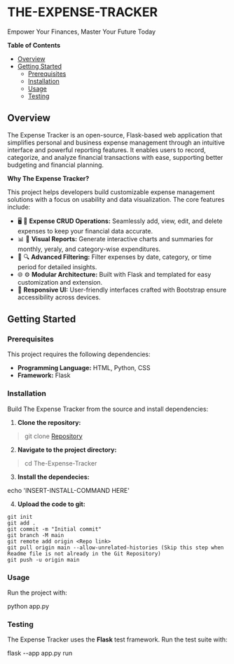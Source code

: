 # **THE-EXPENSE-TRACKER**
Empower Your Finances, Master Your Future Today

**Table of Contents**
+ [Overview](#overview)
+ [Getting Started](#getting-started)
  + [Prerequisites](#prerequisites)
  + [Installation](#installation)
  + [Usage](#usage)
  + [Testing](#testing)

## **Overview** 
The Expense Tracker is an open-source, Flask-based web application that simplifies personal and business expense management through an intuitive interface and powerful reporting features. It enables users to record, categorize, and analyze financial transactions with ease, supporting better budgeting and financial planning.

**Why The Expense Tracker?**

This project helps developers build customizable expense management solutions with a focus on usability and data visualization. The core features include:
- 🖥️ 🧾 **Expense CRUD Operations:** Seamlessly add, view, edit, and delete expenses to keep your financial data accurate.
- 📊 🎨 **Visual Reports:** Generate interactive charts and summaries for monthly, yeraly, and category-wise expenditures.
- 📅 🔍 **Advanced Filtering:** Filter expenses by date, category, or time period for detailed insights.
- 🌐 ⚙️ **Modular Architecture:** Built with Flask and templated for easy customization and extension.
- 📱 **Responsive UI:** User-friendly interfaces crafted with Bootstrap ensure accessibility across devices.

## **Getting Started**
### **Prerequisites**
This project requires the following dependencies:
- **Programming Language:** HTML, Python, CSS
- **Framework:** Flask

### **Installation**
Build The Expense Tracker from the source and install dependencies:
1. **Clone the repository:**
> git clone [Repository](https://github.com/ra0525/The-Expense-Tracker.git)

2. **Navigate to the project directory:**
> cd The-Expense-Tracker

3. **Install the dependecies:**<br/>

echo 'INSERT-INSTALL-COMMAND HERE'

4. **Upload the code to git:**
```
git init
git add .
git commit -m "Initial commit"
git branch -M main
git remote add origin <Repo link>
git pull origin main --allow-unrelated-histories (Skip this step when Readme file is not already in the Git Repository)
git push -u origin main
```
### **Usage**
Run the project with:<br/>

python app.py

### **Testing**
The Expense Tracker uses the **Flask** test framework. Run the test suite with:<br/>

flask --app app.py run